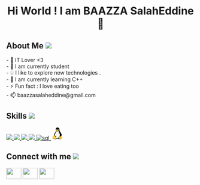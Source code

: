 <h1 align="center">Hi World ! I am BAAZZA SalahEddine  👋 </h1>  

<h2>About Me <img src = "https://raw.githubusercontent.com/MartinHeinz/MartinHeinz/master/wave.gif" width = 30px></h3>
- 💞️ IT Lover <3 <br>
- 🌱 I am currently student <br>
- 💡   I like to explore new technologies . <br>
- 🔭 I am currently learning C++  <br>
- ⚡ Fun fact : I love eating too  <br>
- 📫 baazzasalaheddine@gmail.com <br>
<h2> Skills <img src = "https://media2.giphy.com/media/QssGEmpkyEOhBCb7e1/giphy.gif?cid=ecf05e47a0n3gi1bfqntqmob8g9aid1oyj2wr3ds3mg700bl&rid=giphy.gif" width = 32px> </h2>
<a href= https://github.com/Aditya664?tab=repositories&q=&type=&language=python&sort= > <img width ='32px' src ='https://raw.githubusercontent.com/rahulbanerjee26/githubAboutMeGenerator/main/icons/python.svg'> 
<a href= https://github.com/Aditya664?tab=repositories&q=&type=&language=c&sort= > <img width ='32px' src ='https://raw.githubusercontent.com/rahulbanerjee26/githubAboutMeGenerator/main/icons/c.svg'> </a>
<a href= https://github.com/Aditya664?tab=repositories&q=&type=&language=css&sort= > <img width ='32px' src ='https://raw.githubusercontent.com/rahulbanerjee26/githubAboutMeGenerator/main/icons/css.svg'> </a>
<a href= https://github.com/Aditya664?tab=repositories&q=&type=&language=html&sort= > <img width ='32px' src ='https://raw.githubusercontent.com/rahulbanerjee26/githubAboutMeGenerator/main/icons/html.svg'> </a>
<a href="https://www.sql.sh/" target="_blank"> <img src="https://encrypted-tbn0.gstatic.com/images?q=tbn:ANd9GcSdOkjPVBKkl9gc2kEIHMuTDi-Mn7sjlKsATATzZR_t&s" alt="sql" width="29" height="34"/> </a>
<a href=https://www.linux.org/ > <img width ='34px' src ='https://raw.githubusercontent.com/devicons/devicon/master/icons/linux/linux-original.svg'> </a>
<h2> Connect with me <img src = "https://raw.githubusercontent.com/ShahriarShafin/ShahriarShafin/main/Assets/handshake.gif" width = 68px> </h2>
<a href="https://www.linkedin.com/in/salah-eddine-ba%C3%A2zza-35314a246/" target="blank"><img align="center" src="https://raw.githubusercontent.com/rahuldkjain/github-profile-readme-generator/master/src/images/icons/Social/linked-in-alt.svg" alt="" height="30" width="40" /></a>
 <a href="###" target="blank"><img align="center" src="https://raw.githubusercontent.com/rahuldkjain/github-profile-readme-generator/master/src/images/icons/Social/facebook.svg" alt="" height="30" width="40" /></a>
 <a href="https://www.instagram.com/salahbz_/" target="blank"><img align="center" src="https://raw.githubusercontent.com/rahuldkjain/github-profile-readme-generator/master/src/images/icons/Social/instagram.svg" alt="" height="30" width="40" /></a>
